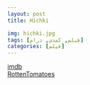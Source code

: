 ```yaml
---
layout: post
title: Hichki

img: hichki.jpg
tags: [فیلم, کمدی, درام]
categories: [فیلم]
---
```


[imdb](https://www.imdb.com/title/tt6588966/)  
[RottenTomatoes](https://www.rottentomatoes.com/m/hichki)
